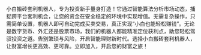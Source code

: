 小白搬砖套利机器人，专为投资新手量身打造！它通过智能算法分析市场动态，捕捉跨平台套利机会，让您的资金在安全稳定的环境中实现增值。无需复杂操作，只需简单设置，机器人即可自动完成买卖交易，真正实现“小白也能轻松赚钱”。无论是数字货币、外汇还是股票市场，我们的机器人都能精准定位获利点，助您轻松驾驭投资之道。告别繁琐与风险，开启智能理财新时代。选择小白搬砖套利机器人，让财富增长更高效、更可靠。立即加入，开启您的财富之旅！